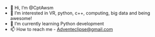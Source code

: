 - 👋 Hi, I’m @CptAwsm
- 👀 I’m interested in VR, python, c++, computing, big data and being awesome!
- 🌱 I’m currently learning Python development
- 📫 How to reach me - Adventeclipse@gmail.com

<!---
CptAwsm/CptAwsm is a ✨ special ✨ repository because its `README.md` (this file) appears on your GitHub profile.
You can click the Preview link to take a look at your changes.
--->
